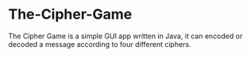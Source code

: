 # The-Cipher-Game

The Cipher Game is a simple GUI app written in Java, it can encoded or decoded a message according to four different ciphers.
